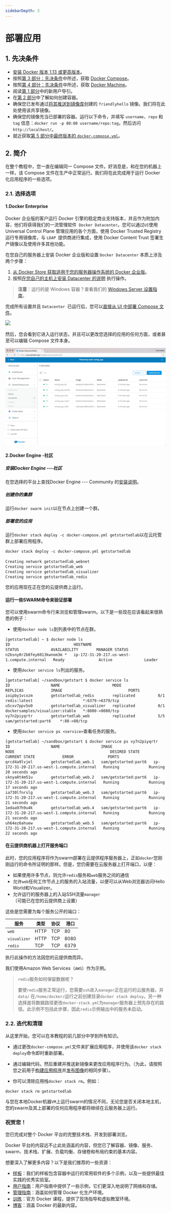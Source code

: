 ```yaml
---
sidebarDepth: 3
---
```


# 部署应用

## 1. 先决条件

- [安装 Docker 版本 1.13 或更高版本](https://docs.docker-cn.com/engine/installation/)。
- 按照[第 3 部分：先决条件](https://docs.docker-cn.com/get-started/part3/#prerequisites)中所述，获取 [Docker Compose](https://docs.docker-cn.com/compose/overview/)。
- 按照[第 4 部分：先决条件](https://docs.docker-cn.com/get-started/part4/#prerequisites)中所述，获取 [Docker Machine](https://docs.docker-cn.com/machine/overview/)。
- 阅读[第 1 部分](https://docs.docker-cn.com/get-started/)中的新用户导引。
- 在[第 2 部分](https://docs.docker-cn.com/get-started/part2/)中了解如何创建容器。
- 确保您已发布通过[将其推送到镜像库](https://docs.docker-cn.com/get-started/part2/#share-your-image)创建的 `friendlyhello` 镜像。我们将在此处使用该共享镜像。
- 确保您的镜像充当已部署的容器。运行以下命令，并填写 `username`、`repo` 和 `tag` 信息：`docker run -p 80:80 username/repo:tag`，然后访问 `http://localhost/`。
- 就近获取[第 5 部分中最终版本的 `docker-compose.yml`](https://docs.docker-cn.com/get-started/part5/#persist-the-data)。

## 2. 简介

在整个教程中，您一直在编辑同一 Compose 文件。好消息是，和在您的机器上一样，该 Compose 文件在生产中正常运行。我们将在此完成用于运行 Docker 化应用程序的一些选项。

### 2.1. 选择选项

#### 1.Docker Enterprise

Docker 企业版的客户运行 Docker 引擎的稳定商业支持版本，并且作为附加内容，他们将获得我们的一流管理软件` Docker Datacenter`。您可以通过` UI `使用 Universal Control Plane 管理应用的各个方面，使用 Docker Trusted Registry 运行专用镜像库，与 `LDAP `提供商进行集成，使用 Docker Content Trust 签署生产镜像以及使用许多其他功能。

在您自己的服务器上安装 Docker 企业版和设置 `Docker Datacenter` 本质上涉及两个步骤：

1. [从 Docker Store 获取适用于您的服务器操作系统的 Docker 企业版](https://store.docker.com/search?offering=enterprise&type=edition)。
2. 按照[在您自己的主机上安装 Datacenter 的说明](https://docs.docker-cn.com/datacenter/install/linux/) 执行操作。

> **注意**：运行的是 Windows 容器？查看我们的 [Windows Server 设置指南](https://docs.docker-cn.com/engine/installation/windows/docker-ee/)。

完成所有设置并且 `Datacenter `已运行后，您可以[直接从 UI 中部署 Compose 文件](https://docs.docker-cn.com/datacenter/ucp/2.1/guides/user/services/)。

![](http://gogs.gsafety.com/CloudNativeTechs/docker/raw/master/images/deploy-multi-service-app-2.png)

然后，您会看到它进入运行状态，并且可以更改您选择的应用的任何方面，或者甚至可以编辑 Compose 文件本身。

![](../images/deploy-multi-service-app-4.png)

#### 2.Docker Engine -社区

##### 安装Docker Engine ---社区

在您选择的平台上查找Docker Engine --- Community 的[安装说明](https://docs.docker.com/install/#supported-platforms)。

##### 创建你的集群

运行`docker swarm init`以在节点上创建一个群。

##### 部署您的应用

运行`docker stack deploy -c docker-compose.yml getstartedlab`以在云托管群上部署应用程序。

```
docker stack deploy -c docker-compose.yml getstartedlab

Creating network getstartedlab_webnet
Creating service getstartedlab_web
Creating service getstartedlab_visualizer
Creating service getstartedlab_redis

```

您的应用现在正在您的云提供商上运行。

#### 运行一些SWARM命令来验证部署

您可以使用swarm命令行来浏览和管理swarm。以下是一些现在应该看起来很熟悉的例子：

- 使用`docker node ls`到列表中的节点在群。

```
[getstartedlab] ~ $ docker node ls
ID                            HOSTNAME                                      STATUS              AVAILABILITY        MANAGER STATUS
n2bsny0r2b8fey6013kwnom3m *   ip-172-31-20-217.us-west-1.compute.internal   Ready               Active              Leader

```

- 使用`docker service ls`列出的服务。

```
[getstartedlab] ~/sandbox/getstart $ docker service ls
ID                  NAME                       MODE                REPLICAS            IMAGE                             PORTS
ioipby1vcxzm        getstartedlab_redis        replicated          0/1                 redis:latest                      *:6379->6379/tcp
u5cxv7ppv5o0        getstartedlab_visualizer   replicated          0/1                 dockersamples/visualizer:stable   *:8080->8080/tcp
vy7n2piyqrtr        getstartedlab_web          replicated          5/5                 sam/getstarted:part6    *:80->80/tcp

```

- 使用`docker service ps <service>`查看任务的服务。

```
[getstartedlab] ~/sandbox/getstart $ docker service ps vy7n2piyqrtr
ID                  NAME                  IMAGE                            NODE                                          DESIRED STATE       CURRENT STATE            ERROR               PORTS
qrcd4a9lvjel        getstartedlab_web.1   sam/getstarted:part6   ip-172-31-20-217.us-west-1.compute.internal   Running             Running 20 seconds ago                       
sknya8t4m51u        getstartedlab_web.2   sam/getstarted:part6   ip-172-31-20-217.us-west-1.compute.internal   Running             Running 17 seconds ago                       
ia730lfnrslg        getstartedlab_web.3   sam/getstarted:part6   ip-172-31-20-217.us-west-1.compute.internal   Running             Running 21 seconds ago                       
1edaa97h9u4k        getstartedlab_web.4   sam/getstarted:part6   ip-172-31-20-217.us-west-1.compute.internal   Running             Running 21 seconds ago                       
uh64ez6ahuew        getstartedlab_web.5   sam/getstarted:part6   ip-172-31-20-217.us-west-1.compute.internal   Running             Running 22 seconds ago        

```

#### 在云提供商机器上打开服务端口

此时，您的应用程序将作为swarm部署在云提供程序服务器上，正如`docker`您刚刚运行的命令所证明的那样。但是，您仍需要在云服务器上打开端口，以便：

- 如果使用许多节点，则允许`redis`服务和`web`服务之间的通信
- 允许`web`任何工作节点上的服务的入站流量，以便可以从Web浏览器访问Hello World和Visualizer。
- 允许运行的服务器上的入站SSH流量`manager`（可能已在您的云提供商上设置）

这些是您需要为每个服务公开的端口：

| 服务         | 类型 | 协议 | 港口 |
| ------------ | ---- | ---- | ---- |
| `web`        | HTTP | TCP  | 80   |
| `visualizer` | HTTP | TCP  | 8080 |
| `redis`      | TCP  | TCP  | 6379 |

执行此操作的方法因您的云提供商而异。

我们使用Amazon Web Services（`AWS`）作为示例。

> `redis`服务如何保留数据呢？
>
> 要使`redis`服务正常运行，您需要`ssh`进入`manager`正在运行的云服务器，并`data/` 在`/home/docker/`运行之前创建目录`docker stack deploy`。另一种选择是将数据路径更改`docker-stack.yml`为`manager`服务器上预先存在的路径。此示例不包括此步骤，因此`redis`示例输出中的服务未启动。

### 2.2. 迭代和清理

从这里开始，您可以在本教程的前几部分中学到所有知识。

- 通过更改`docker-compose.yml`文件来扩展应用程序，并使用该`docker stack deploy`命令即时重新部署。

- 通过编辑代码，然后重建并推送新镜像来更改应用程序行为。（为此，请按照您之前用于[构建应用程序](https://docs.docker.com/get-started/part2/#build-the-app)并[发布图像](https://docs.docker.com/get-started/part2/#publish-the-image)的相同步骤）。

- 你可以清除应用栈`docker stack rm`。例如：

```
docker stack rm getstartedlab

```

与您在本地Docker机器`VM`上运行swarm的情况不同，无论您是否关闭本地主机，您的swarm及其上部署的任何应用程序都将继续在云服务器上运行。

### 祝贺您！

您已完成对整个 Docker 平台的完整技术栈、开发到部署浏览。

Docker 平台的内容远不止此处涵盖的内容，但您已了解容器、镜像、服务、swarm、技术栈、扩展、负载均衡、存储卷和布局约束的基本内容。

想要深入了解更多内容？以下是我们推荐的一些资源：

- [样板](https://docs.docker-cn.com/samples/)：我们的样板包含容器中运行的常用软件的多个示例，以及一些提供最佳实践的优秀实验室。
- [用户指南](https://docs.docker-cn.com/engine/userguide/)：用户指南中提供了一些示例，它们更深入地说明了网络和存储。
- [管理指南](https://docs.docker-cn.com/engine/admin/)：涵盖如何管理 Docker 化生产环境。
- [训练](https://training.docker.com/)：官方 Docker 课程，提供了现场指导和虚拟教室环境。
- [博客](https://blog.docker.com/)：涵盖 Docker 的最新内容。
